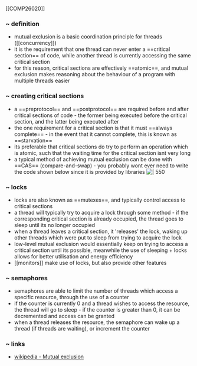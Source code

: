 [[COMP26020]]

### ~ definition
- mutual exclusion is a basic coordination principle for threads ([[concurrency]])
- it is the requirement that one thread can never enter a ==critical section== of code, while another thread is currently accessing the same critical section
- for this reason, critical sections are effectively ==atomic==, and mutual exclusion makes reasoning about the behaviour of a program with multiple threads easier

### ~ creating critical sections
- a ==preprotocol== and ==postprotocol== are required before and after critical sections of code - the former being executed before the critical section, and the latter being executed after
- the one requirement for a critical section is that it must ==always complete== - in the event that it cannot complete, this is known as ==starvation==
- its preferable that critical sections do try to perform an operation which is atomic, such that the waiting time for the critical section isnt very long
- a typical method of achieving mutual exclusion can be done with ==CAS== (compare-and-swap) - you probably wont ever need to write the code shown below since it is provided by libraries
![ | 550](https://i.imgur.com/4rJP4us.png)

### ~ locks
- locks are also known as ==mutexes==, and typically control access to critical sections
- a thread will typically try to acquire a lock through some method - if the corresponding critical section is already occupied, the thread goes to sleep until its no longer occupied
- when a thread leaves a critical section, it 'releases' the lock, waking up other threads which were put to sleep from trying to acquire the lock
- low-level mutual exclusion would essentially keep on trying to access a critical section until its possible, meanwhile the use of sleeping + locks allows for better utilisation and energy efficiency
- [[monitors]] make use of locks, but also provide other features

### ~ semaphores
- semaphores are able to limit the number of threads which access a specific resource, through the use of a counter
- if the counter is currently 0 and a thread wishes to access the resource, the thread will go to sleep - if the counter is greater than 0, it can be decremented and access can be granted
- when a thread releases the resource, the semaphore can wake up a thread (if threads are waiting), or increment the counter

### ~ links
- [wikipedia - Mutual exclusion](https://en.wikipedia.org/wiki/Mutual_exclusion)
